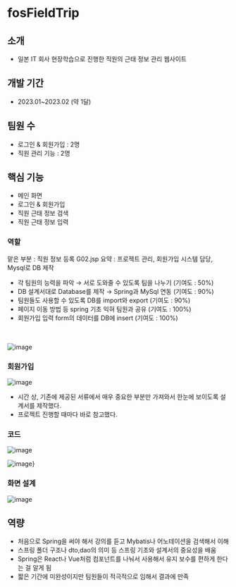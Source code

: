 # fosFieldTrip

## 소개
- 일본 IT 회사 현장학습으로 진행한 직원의 근태 정보 관리 웹사이트

## 개발 기간
- 2023.01~2023.02 (약 1달)

## 팀원 수 
- 로그인 & 회원가입 : 2명
- 직원 관리 기능 : 2명

## 핵심 기능
- 메인 화면
- 로그인 & 회원가입
- 직원 근태 정보 검색
- 직원 근태 정보 입력

### 역할
맡은 부분 :  직원 정보 등록 G02.jsp
요약 : 프로젝트 관리, 회원가입 시스템 담당, Mysql로 DB 제작

- 각 팀원의 능력을 파악  →  서로 도와줄 수 있도록 팀을 나누기 (기여도 : 50%)
- DB 설계서대로 Database를 제작  →  Spring과 MySql 연동 (기여도 : 90%)
- 팀원들도 사용할 수 있도록 DB를 import와 export (기여도 : 90%)
- 페이지 이동 방법 등 spring 기초 익혀 팀원과 공유 (기여도 : 100%)
- 회원가입 입력 form의 데이터를 DB에 insert (기여도 : 100%)

<br><br>
![image](https://github.com/EunSung98/fosFieldTrip/assets/77737044/38ebcd41-9c6f-4cbb-98b3-b7546424d25e)

### 회원가입
![image](https://github.com/EunSung98/fosFieldTrip/assets/77737044/c9e11981-5794-4aa6-bd3b-7cb403e31162)

- 시간 상, 기존에 제공된 서류에서 매우 중요한 부분만 가져와서 한눈에 보이도록 설계서를 제작했다.
- 프로젝트 진행할 때마다 바로 참고했다.

### 코드 

![image](https://github.com/EunSung98/fosFieldTrip/assets/77737044/ab8d2437-a93b-415f-8530-9209ed56bf17)

![image](https://github.com/EunSung98/fosFieldTrip/assets/77737044/5e728979-2665-4494-af65-873a71228e51)}


### 화면 설계

![image](https://github.com/EunSung98/fosFieldTrip/assets/77737044/a09e2c86-7568-4d0e-864d-53141acc08c7)


## 역량
- 처음으로 Spring을 써야 해서 강의를 듣고 Mybatis나 어노테이션을 검색해서 이해 
- 스프링 폴더 구조나 dto,dao의 의미 등 스프링 기초와 설계서의 중요성을 배움
- Spring은 React나 Vue처럼 컴포넌트를 나눠서 사용해서 유지 보수를 편하게 한다는 걸 알게 됨
- 짧은 기간에 미완성이지만 팀원들이 적극적으로 임해서 결과에 만족
